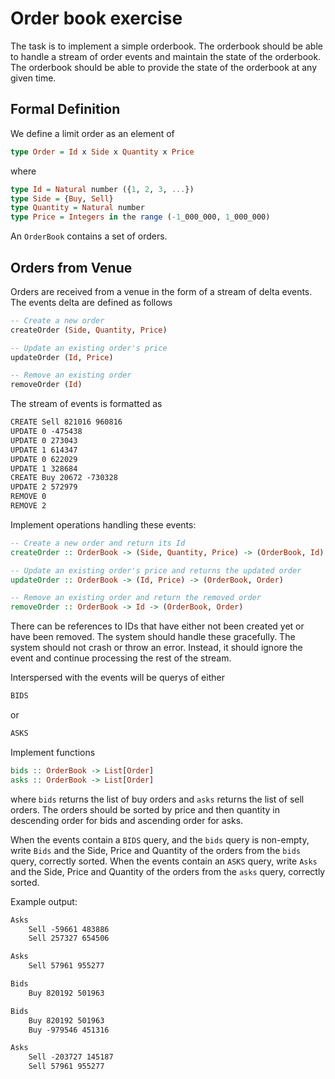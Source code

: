 # Order book exercise

The task is to implement a simple orderbook. The orderbook should be able to handle a stream of order events and maintain the state of the orderbook. The orderbook should be able to provide the state of the orderbook at any given time.

## Formal Definition

We define a limit order as an element of

```haskell
type Order = Id x Side x Quantity x Price
```

where

```haskell
type Id = Natural number ({1, 2, 3, ...})
type Side = {Buy, Sell}
type Quantity = Natural number
type Price = Integers in the range (-1_000_000, 1_000_000)
```

An `OrderBook` contains a set of orders.

## Orders from Venue

Orders are received from a venue in the form of a stream of delta events.
The events delta are defined as follows

```haskell
-- Create a new order
createOrder (Side, Quantity, Price)

-- Update an existing order's price
updateOrder (Id, Price)

-- Remove an existing order
removeOrder (Id)
```

The stream of events is formatted as

```txt
CREATE Sell 821016 960816
UPDATE 0 -475438
UPDATE 0 273043
UPDATE 1 614347
UPDATE 0 622029
UPDATE 1 328684
CREATE Buy 20672 -730328
UPDATE 2 572979
REMOVE 0
REMOVE 2
```

Implement operations handling these events:

```haskell
-- Create a new order and return its Id
createOrder :: OrderBook -> (Side, Quantity, Price) -> (OrderBook, Id)

-- Update an existing order's price and returns the updated order
updateOrder :: OrderBook -> (Id, Price) -> (OrderBook, Order)

-- Remove an existing order and return the removed order
removeOrder :: OrderBook -> Id -> (OrderBook, Order)
```

There can be references to IDs that have either not been created yet or have been removed. The system should handle these gracefully. The system should not crash or throw an error. Instead, it should ignore the event and continue processing the rest of the stream.

Interspersed with the events will be querys of either

```txt
BIDS
```

or

```txt
ASKS
```

Implement functions

```haskell
bids :: OrderBook -> List[Order]
asks :: OrderBook -> List[Order]
```

where `bids` returns the list of buy orders and `asks` returns the list of sell orders. The orders should be sorted by price and then quantity in descending order for bids and ascending order for asks.

When the events contain a `BIDS` query, and the `bids` query is non-empty, write `Bids` and the Side, Price and Quantity of the orders from the `bids` query, correctly sorted. When the events contain an `ASKS` query, write `Asks` and the Side, Price and Quantity of the orders from the `asks` query, correctly sorted.

Example output:

```txt
Asks
	Sell -59661 483886
	Sell 257327 654506

Asks
	Sell 57961 955277

Bids
	Buy 820192 501963

Bids
	Buy 820192 501963
	Buy -979546 451316

Asks
	Sell -203727 145187
	Sell 57961 955277
```
